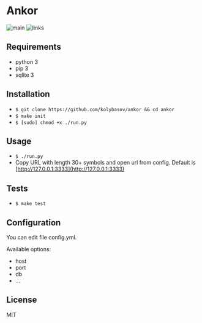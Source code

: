 # Ankor

![main](https://i.imgur.com/c9BWAHW.png)
![links](https://i.imgur.com/X7RbbjA.png)

## Requirements

* python 3
* pip 3
* sqlite 3

## Installation

* `$ git clone https://github.com/kolybasov/ankor && cd ankor`
* `$ make init`
* `$ [sudo] chmod +x ./run.py`

## Usage

* `$ ./run.py`
* Copy URL with length 30+ symbols and open url from config.
Default is [http://127.0.0.1:3333](http://127.0.0.1:3333)

## Tests

* `$ make test`

## Configuration

You can edit file config.yml.

Available options:

* host
* port
* db
* …

## License

MIT
